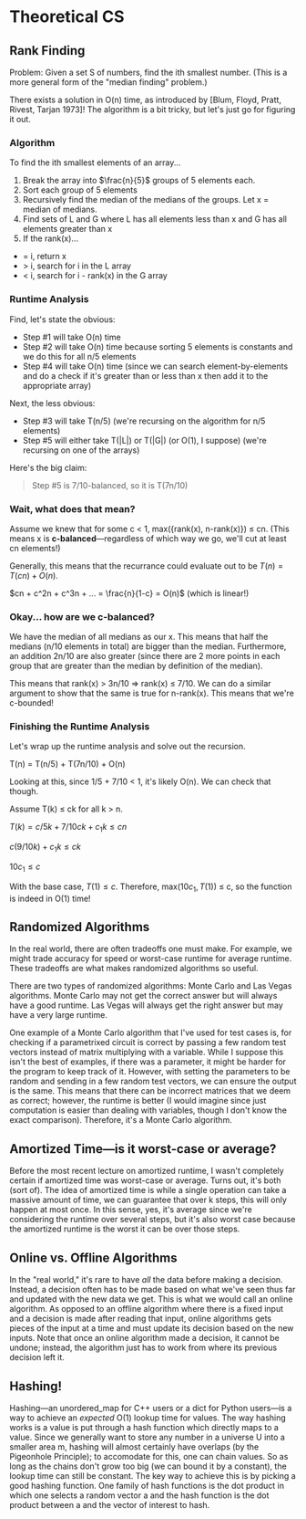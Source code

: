 # Theoretical CS

## Rank Finding

Problem: Given a set S of numbers, find the ith smallest number. (This is a more general form of the "median finding" problem.)

There exists a solution in O(n) time, as introduced by [Blum, Floyd, Pratt, Rivest, Tarjan 1973]! The algorithm is a bit tricky, but let's just go for figuring it out.

### Algorithm

To find the ith smallest elements of an array...

1. Break the array into $\frac{n}{5}$ groups of 5 elements each. 
2. Sort each group of 5 elements
3. Recursively find the median of the medians of the groups. Let x = median of medians.
4. Find sets of L and G where L has all elements less than x and G has all elements greater than x
5. If the rank(x)...
  * = i, return x
  * \> i, search for i in the L array
  * < i, search for i - rank(x) in the G array

### Runtime Analysis

Find, let's state the obvious:
* Step #1 will take O(n) time
* Step #2 will take O(n) time because sorting 5 elements is constants and we do this for all n/5 elements
* Step #4 will take O(n) time (since we can search element-by-elements and do a check if it's greater than or less than x then add it to the appropriate array)

Next, the less obvious:
* Step #3 will take T(n/5) (we're recursing on the algorithm for n/5 elements)
* Step #5 will either take T(|L|) or T(|G|) (or O(1), I suppose) (we're recursing on one of the arrays)

Here's the big claim:

> Step #5 is 7/10-balanced, so it is T(7n/10)

### Wait, what does that mean?

Assume we knew that for some c < 1, max({rank(x), n-rank(x)}) ≤ cn. (This means x is **c-balanced**—regardless of which way we go, we'll cut at least cn elements!)

Generally, this means that the recurrance could evaluate out to be $T(n) = T(cn) + O(n)$. 

$cn + c^2n + c^3n + ... = \frac{n}{1-c} = O(n)$ (which is linear!)

### Okay... how are we c-balanced?

We have the median of all medians as our x. This means that half the medians (n/10 elements in total) are bigger than the median. Furthermore, an addition 2n/10 are also greater (since there are 2 more points in each group that are greater than the median by definition of the median).

This means that rank(x) > 3n/10 => rank(x) ≤ 7/10. We can do a similar argument to show that the same is true for n-rank(x). This means that we're c-bounded!

### Finishing the Runtime Analysis

Let's wrap up the runtime analysis and solve out the recursion.

T(n) = T(n/5) + T(7n/10) + O(n)

Looking at this, since 1/5 + 7/10 < 1, it's likely O(n). We can check that though.

Assume T(k) ≤ ck for all k > n.

$T(k) = c/5 k + 7/10 ck + c_1 k \leq cn$

$c (9/10 k) + c_1 k \leq ck$

$10c_1 \leq c$

With the base case, $T(1) \leq c$. Therefore, max($10c_1, T(1)$) ≤ c, so the function is indeed in O(1) time!


## Randomized Algorithms

In the real world, there are often tradeoffs one must make. For example, we might trade accuracy for speed or worst-case runtime for average runtime. These tradeoffs are what makes randomized algorithms so useful. 

There are two types of randomized algorithms: Monte Carlo and Las Vegas algorithms. Monte Carlo may not get the correct answer but will always have a good runtime. Las Vegas will always get the right answer but may have a very large runtime. 

One example of a Monte Carlo algorithm that I've used for test cases is, for checking if a parametrixed circuit is correct by passing a few random test vectors instead of matrix multiplying with a variable. While I suppose this isn't the best of examples, if there was a parameter, it might be harder for the program to keep track of it. However, with setting the parameters to be random and sending in a few random test vectors, we can ensure the output is the same. This means that there can be incorrect matrices that we deem as correct; however, the runtime is better (I would imagine since just computation is easier than dealing with variables, though I don't know the exact comparison). Therefore, it's a Monte Carlo algorithm. 

## Amortized Time—is it worst-case or average?

Before the most recent lecture on amortized runtime, I wasn't completely certain if amortized time was worst-case or average. Turns out, it's both (sort of). The idea of amortized time is while a single operation can take a massive amount of time, we can guarantee that over k steps, this will only happen at most once. In this sense, yes, it's average since we're considering the runtime over several steps, but it's also worst case because the amortized runtime is the worst it can be over those steps. 

## Online vs. Offline Algorithms

In the "real world," it's rare to have *all* the data before making a decision. Instead, a decision often has to be made based on what we've seen thus far and updated with the new data we get. This is what we would call an online algorithm. As opposed to an offline algorithm where there is a fixed input and a decision is made after reading that input, online algorithms gets pieces of the input at a time and must update its decision based on the new inputs. Note that once an online algorithm made a decision, it cannot be undone; instead, the algorithm just has to work from where its previous decision left it. 

## Hashing!

Hashing—an unordered_map for C++ users or a dict for Python users—is a way to achieve an *expected* O(1) lookup time for values. The way hashing works is a value is put through a hash function which directly maps to a value. Since we generally want to store any number in a universe U into a smaller area m, hashing will almost certainly have overlaps (by the Pigeonhole Principle); to accomodate for this, one can chain values. So as long as the chains don't grow too big (we can bound it by a constant), the lookup time can still be constant. The key way to achieve this is by picking a good hashing function. One family of hash functions is the dot product in which one selects a random vector a and the hash function is the dot product between a and the vector of interest to hash. 
